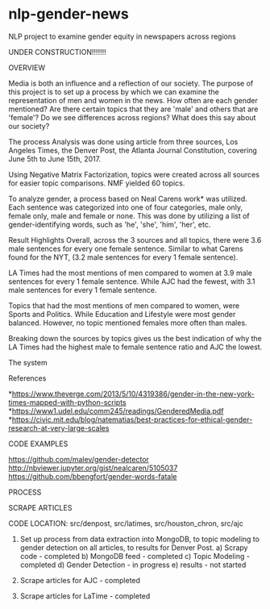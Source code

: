 # nlp-gender-news
NLP project to examine gender equity in newspapers across regions

UNDER CONSTRUCTION!!!!!!!

OVERVIEW

Media is both an influence and a reflection of our society.  The purpose of this project is to set up a process by which we can examine the representation of men and women in the news.  How often are each gender mentioned?  Are there certain topics that they are 'male' and others that are 'female'?  Do we see differences across regions?  What does this say about our society?


The process
Analysis was done using article from three sources, Los Angeles Times, the Denver Post, the Atlanta Journal Constitution, covering June 5th to June 15th, 2017.  

Using Negative Matrix Factorization, topics were created across all sources for easier topic comparisons.  NMF yielded 60 topics.

To analyze gender, a process based on Neal Carens work* was utilized.  Each sentence was categorized into one of four categories, male only, female only, male and female or none.  This was done by utilizing a list of gender-identifying words, such as 'he', 'she', 'him', 'her', etc.

Result Highlights
Overall, across the 3 sources and all topics, there were 3.6 male sentences for every one female sentence.  Similar to what Carens found for the NYT, (3.2 male sentences for every 1 female sentence).

LA Times had the most mentions of men compared to women at 3.9 male sentences for every 1 female sentence.  While AJC had the fewest, with 3.1 male sentences for every 1 female sentence.

Topics that had the most mentions of men compared to women, were Sports and Politics.  While Education and Lifestyle were most gender balanced.  However, no topic mentioned females more often than males.

Breaking down the sources by topics gives us the best indication of why the LA Times had the highest male to female sentence ratio and AJC the lowest.






The system


References

*https://www.theverge.com/2013/5/10/4319386/gender-in-the-new-york-times-mapped-with-python-scripts
*https://www1.udel.edu/comm245/readings/GenderedMedia.pdf
*https://civic.mit.edu/blog/natematias/best-practices-for-ethical-gender-research-at-very-large-scales

CODE EXAMPLES

https://github.com/malev/gender-detector
http://nbviewer.jupyter.org/gist/nealcaren/5105037
https://github.com/bbengfort/gender-words-fatale

PROCESS

SCRAPE ARTICLES

CODE LOCATION: src/denpost, src/latimes, src/houston_chron, src/ajc



1) Set up process from data extraction into MongoDB, to topic modeling to gender detection on all articles,
   to results for Denver Post.
   a) Scrapy code - completed
   b) MongoDB feed - completed
   c) Topic Modeling -  completed
   d) Gender Detection - in progress
   e) results - not started

 2) Scrape articles for AJC - completed
 3) Scrape articles for LaTime - completed
